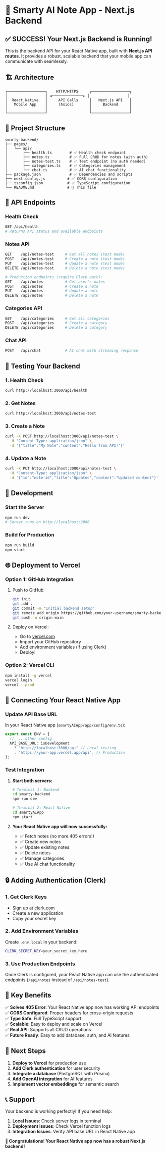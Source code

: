 # 🚀 Smarty AI Note App - Next.js Backend

## ✅ **SUCCESS! Your Next.js Backend is Running!**

This is the backend API for your React Native app, built with **Next.js API routes**. It provides a robust, scalable backend that your mobile app can communicate with seamlessly.

## 🏗️ **Architecture**

```
┌─────────────────┐    HTTP/HTTPS     ┌─────────────────┐
│                 │ ◄──────────────► │                 │
│  React Native   │     API Calls     │   Next.js API   │
│   Mobile App    │     (Axios)       │     Backend     │
│                 │                   │                 │
└─────────────────┘                   └─────────────────┘
```

## 📁 **Project Structure**

```
smarty-backend/
├── pages/
│   └── api/
│       ├── health.ts        # ✅ Health check endpoint
│       ├── notes.ts         # ✅ Full CRUD for notes (with auth)
│       ├── notes-test.ts    # ✅ Test endpoint (no auth needed)
│       ├── categories.ts    # ✅ Categories management
│       └── chat.ts          # ✅ AI chat functionality
├── package.json             # ✅ Dependencies and scripts
├── next.config.js          # ✅ CORS configuration
├── tsconfig.json           # ✅ TypeScript configuration
└── README.md               # 📖 This file
```

## 🎯 **API Endpoints**

### **Health Check**

```bash
GET /api/health
# Returns API status and available endpoints
```

### **Notes API**

```bash
GET    /api/notes-test     # Get all notes (test mode)
POST   /api/notes-test     # Create a note (test mode)
PUT    /api/notes-test     # Update a note (test mode)
DELETE /api/notes-test     # Delete a note (test mode)

# Production endpoints (require Clerk auth):
GET    /api/notes          # Get user's notes
POST   /api/notes          # Create a note
PUT    /api/notes          # Update a note
DELETE /api/notes          # Delete a note
```

### **Categories API**

```bash
GET    /api/categories     # Get all categories
POST   /api/categories     # Create a category
DELETE /api/categories     # Delete a category
```

### **Chat API**

```bash
POST   /api/chat           # AI chat with streaming response
```

## 🧪 **Testing Your Backend**

### 1. **Health Check**

```bash
curl http://localhost:3000/api/health
```

### 2. **Get Notes**

```bash
curl http://localhost:3000/api/notes-test
```

### 3. **Create a Note**

```bash
curl -X POST http://localhost:3000/api/notes-test \
  -H "Content-Type: application/json" \
  -d '{"title":"My Note","content":"Hello from API!"}'
```

### 4. **Update a Note**

```bash
curl -X PUT http://localhost:3000/api/notes-test \
  -H "Content-Type: application/json" \
  -d '{"id":"note-id","title":"Updated","content":"Updated content"}'
```

## 🔧 **Development**

### **Start the Server**

```bash
npm run dev
# Server runs on http://localhost:3000
```

### **Build for Production**

```bash
npm run build
npm start
```

## 🌐 **Deployment to Vercel**

### **Option 1: GitHub Integration**

1. Push to GitHub:

   ```bash
   git init
   git add .
   git commit -m "Initial backend setup"
   git remote add origin https://github.com/your-username/smarty-backend.git
   git push -u origin main
   ```

2. Deploy on Vercel:
   - Go to [vercel.com](https://vercel.com)
   - Import your GitHub repository
   - Add environment variables (if using Clerk)
   - Deploy!

### **Option 2: Vercel CLI**

```bash
npm install -g vercel
vercel login
vercel --prod
```

## 📱 **Connecting Your React Native App**

### **Update API Base URL**

In your React Native app (`smartyAIApp/app/config/env.ts`):

```typescript
export const ENV = {
  // ... other config
  API_BASE_URL: isDevelopment
    ? "http://localhost:3000/api" // Local testing
    : "https://your-app.vercel.app/api", // Production
};
```

### **Test Integration**

1. **Start both servers:**

   ```bash
   # Terminal 1: Backend
   cd smarty-backend
   npm run dev

   # Terminal 2: React Native
   cd smartyAIApp
   npm start
   ```

2. **Your React Native app will now successfully:**
   - ✅ Fetch notes (no more 405 errors!)
   - ✅ Create new notes
   - ✅ Update existing notes
   - ✅ Delete notes
   - ✅ Manage categories
   - ✅ Use AI chat functionality

## 🔒 **Adding Authentication (Clerk)**

### **1. Get Clerk Keys**

- Sign up at [clerk.com](https://clerk.com)
- Create a new application
- Copy your secret key

### **2. Add Environment Variables**

Create `.env.local` in your backend:

```bash
CLERK_SECRET_KEY=your_secret_key_here
```

### **3. Use Production Endpoints**

Once Clerk is configured, your React Native app can use the authenticated endpoints (`/api/notes` instead of `/api/notes-test`).

## 🎯 **Key Benefits**

✅ **Solves 405 Error**: Your React Native app now has working API endpoints  
✅ **CORS Configured**: Proper headers for cross-origin requests  
✅ **Type Safe**: Full TypeScript support  
✅ **Scalable**: Easy to deploy and scale on Vercel  
✅ **Real API**: Supports all CRUD operations  
✅ **Future Ready**: Easy to add database, auth, and AI features

## 🚀 **Next Steps**

1. **Deploy to Vercel** for production use
2. **Add Clerk authentication** for user security
3. **Integrate a database** (PostgreSQL with Prisma)
4. **Add OpenAI integration** for AI features
5. **Implement vector embeddings** for semantic search

## 📞 **Support**

Your backend is working perfectly! If you need help:

1. **Local Issues**: Check server logs in terminal
2. **Deployment Issues**: Check Vercel function logs
3. **Integration Issues**: Verify API base URL in React Native app

**🎉 Congratulations! Your React Native app now has a robust Next.js backend!**
